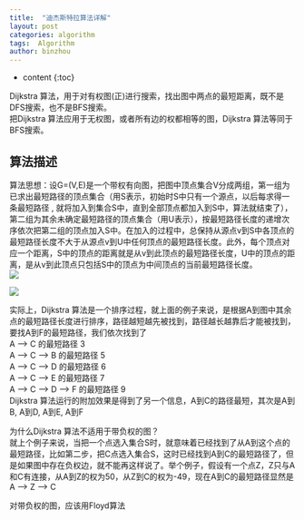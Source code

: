 ```yaml
---
title:  "迪杰斯特拉算法详解"
layout: post
categories: algorithm
tags:  Algorithm
author: binzhou
---
```


* content
{:toc}


Dijkstra 算法，用于对有权图(正)进行搜索，找出图中两点的最短距离，既不是DFS搜索，也不是BFS搜索。 <br>
把Dijkstra 算法应用于无权图，或者所有边的权都相等的图，Dijkstra 算法等同于BFS搜索。


## 算法描述 

算法思想：设G=(V,E)是一个带权有向图，把图中顶点集合V分成两组，第一组为已求出最短路径的顶点集合（用S表示，初始时S中只有一个源点，以后每求得一条最短路径 , 就将加入到集合S中，直到全部顶点都加入到S中，算法就结束了），第二组为其余未确定最短路径的顶点集合（用U表示），按最短路径长度的递增次序依次把第二组的顶点加入S中。在加入的过程中，总保持从源点v到S中各顶点的最短路径长度不大于从源点v到U中任何顶点的最短路径长度。此外，每个顶点对应一个距离，S中的顶点的距离就是从v到此顶点的最短路径长度，U中的顶点的距离，是从v到此顶点只包括S中的顶点为中间顶点的当前最短路径长度。<br>
![](https://img-blog.csdn.net/20180708145250460?watermark/2/text/aHR0cHM6Ly9ibG9nLmNzZG4ubmV0L3F1YW50YmFieQ==/font/5a6L5L2T/fontsize/400/fill/I0JBQkFCMA==/dissolve/70)

<!--more-->

![](https://img-blog.csdn.net/20180708145302555?watermark/2/text/aHR0cHM6Ly9ibG9nLmNzZG4ubmV0L3F1YW50YmFieQ==/font/5a6L5L2T/fontsize/400/fill/I0JBQkFCMA==/dissolve/70)


实际上，Dijkstra 算法是一个排序过程，就上面的例子来说，是根据A到图中其余点的最短路径长度进行排序，路径越短越先被找到，路径越长越靠后才能被找到，要找A到F的最短路径，我们依次找到了 <br>
A –> C 的最短路径 3 <br>
A –> C –> B 的最短路径 5 <br>
A –> C –> D 的最短路径 6 <br>
A –> C –> E 的最短路径 7 <br>
A –> C –> D –> F 的最短路径 9 <br>
Dijkstra 算法运行的附加效果是得到了另一个信息，A到C的路径最短，其次是A到B, A到D, A到E, A到F

为什么Dijkstra 算法不适用于带负权的图？ <br>
就上个例子来说，当把一个点选入集合S时，就意味着已经找到了从A到这个点的最短路径，比如第二步，把C点选入集合S，这时已经找到A到C的最短路径了，但是如果图中存在负权边，就不能再这样说了。举个例子，假设有一个点Z，Z只与A和C有连接，从A到Z的权为50，从Z到C的权为-49，现在A到C的最短路径显然是A –> Z –> C

对带负权的图，应该用Floyd算法
